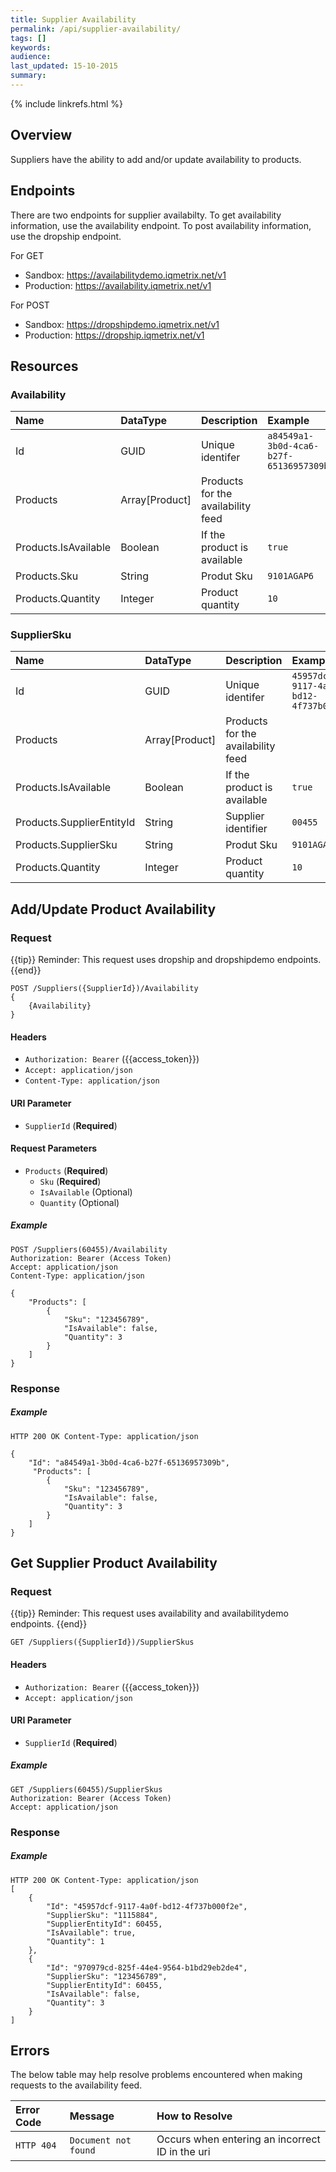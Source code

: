 ```yaml
---
title: Supplier Availability
permalink: /api/supplier-availability/
tags: []
keywords: 
audience: 
last_updated: 15-10-2015
summary: 
---
```


{% include linkrefs.html %}

## Overview

Suppliers have the ability to add and/or update availability to products. 

## Endpoints

There are two endpoints for supplier availabilty. To get availability information, use the availability endpoint. To post availability information, use the dropship endpoint.

For GET

* Sandbox: https://availabilitydemo.iqmetrix.net/v1
* Production: https://availability.iqmetrix.net/v1

For POST

* Sandbox: https://dropshipdemo.iqmetrix.net/v1
* Production: https://dropship.iqmetrix.net/v1

## Resources

### Availability

| Name | DataType | Description | Example |
|:-----|:---------|:------------|:--------|
| Id | GUID | Unique identifer | `a84549a1-3b0d-4ca6-b27f-65136957309b` |
| Products | Array[Product] | Products for the availability feed | |
| Products.IsAvailable | Boolean | If the product is available | `true` |
| Products.Sku | String | Produt Sku | `9101AGAP6` |
| Products.Quantity | Integer | Product quantity | `10` |


### SupplierSku

| Name | DataType | Description | Example |
|:-----|:---------|:------------|:--------|
| Id | GUID | Unique identifer | `45957dcf-9117-4a0f-bd12-4f737b000f2e` |
| Products | Array[Product] | Products for the availability feed | |
| Products.IsAvailable | Boolean | If the product is available | `true` |
| Products.SupplierEntityId | String | Supplier identifier | `00455` |
| Products.SupplierSku | String | Produt Sku | `9101AGAP6` |
| Products.Quantity | Integer | Product quantity | `10` |



## Add/Update Product Availability

### Request

{{tip}} Reminder: This request uses dropship and dropshipdemo endpoints. {{end}} 

    POST /Suppliers({SupplierId})/Availability
    {
        {Availability}
    }
   
    
#### Headers

* `Authorization: Bearer` ({{access_token}})
* `Accept: application/json`
* `Content-Type: application/json`


#### URI Parameter

* `SupplierId` (**Required**)

#### Request Parameters

* `Products` (**Required**)
  * `Sku` (**Required**)
  * `IsAvailable` (Optional)
  * `Quantity` (Optional)


##### Example

    POST /Suppliers(60455)/Availability
    Authorization: Bearer (Access Token)
    Accept: application/json
    Content-Type: application/json

    {
        "Products": [
            {
                "Sku": "123456789",
                "IsAvailable": false,
                "Quantity": 3
            }
        ]
    }


### Response


##### Example

    HTTP 200 OK Content-Type: application/json

    {
        "Id": "a84549a1-3b0d-4ca6-b27f-65136957309b",
         "Products": [
            {
                "Sku": "123456789",
                "IsAvailable": false,
                "Quantity": 3
            }
        ]
    }


## Get Supplier Product Availability

### Request

{{tip}} Reminder: This request uses availability and availabilitydemo endpoints. {{end}} 

    GET /Suppliers({SupplierId})/SupplierSkus
    
#### Headers

* `Authorization: Bearer` ({{access_token}})
* `Accept: application/json`


#### URI Parameter

* `SupplierId` (**Required**)


##### Example

    GET /Suppliers(60455)/SupplierSkus
    Authorization: Bearer (Access Token)
    Accept: application/json

### Response


##### Example

    HTTP 200 OK Content-Type: application/json
    [
        {
            "Id": "45957dcf-9117-4a0f-bd12-4f737b000f2e",
            "SupplierSku": "1115884",
            "SupplierEntityId": 60455,
            "IsAvailable": true,
            "Quantity": 1
        },
        {
            "Id": "970979cd-825f-44e4-9564-b1bd29eb2de4",
            "SupplierSku": "123456789",
            "SupplierEntityId": 60455,
            "IsAvailable": false,
            "Quantity": 3
        }
    ]


## Errors

The below table may help resolve problems encountered when making requests to the availability feed.

| Error Code | Message | How to Resolve |
|:-----------|:--------|:---------------|
| `HTTP 404` | `Document not found` | Occurs when entering an incorrect ID in the uri |
